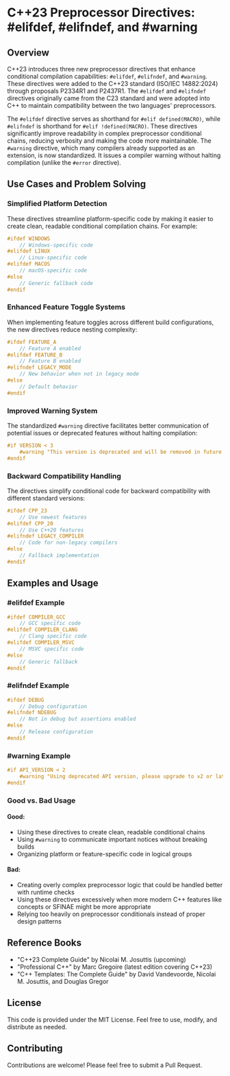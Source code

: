 # C++23 Preprocessor Directives: #elifdef, #elifndef, and #warning

## Overview

C++23 introduces three new preprocessor directives that enhance conditional compilation capabilities: `#elifdef`,
`#elifndef`, and `#warning`. These directives were added to the C++23 standard (ISO/IEC 14882:2024) through proposals
P2334R1 and P2437R1. The `#elifdef` and `#elifndef` directives originally came from the C23 standard and were adopted
into C++ to maintain compatibility between the two languages' preprocessors.

The `#elifdef` directive serves as shorthand for `#elif defined(MACRO)`, while `#elifndef` is shorthand for
`#elif !defined(MACRO)`. These directives significantly improve readability in complex preprocessor conditional chains,
reducing verbosity and making the code more maintainable. The `#warning` directive, which many compilers already
supported as an extension, is now standardized. It issues a compiler warning without halting compilation (unlike the
`#error` directive).

## Use Cases and Problem Solving

### Simplified Platform Detection

These directives streamline platform-specific code by making it easier to create clean, readable conditional compilation
chains. For example:

```cpp
#ifdef WINDOWS
    // Windows-specific code
#elifdef LINUX
    // Linux-specific code
#elifdef MACOS
    // macOS-specific code
#else
    // Generic fallback code
#endif
```

### Enhanced Feature Toggle Systems

When implementing feature toggles across different build configurations, the new directives reduce nesting complexity:

```cpp
#ifdef FEATURE_A
    // Feature A enabled
#elifdef FEATURE_B
    // Feature B enabled
#elifndef LEGACY_MODE
    // New behavior when not in legacy mode
#else
    // Default behavior
#endif
```

### Improved Warning System

The standardized `#warning` directive facilitates better communication of potential issues or deprecated features without
halting compilation:

```cpp
#if VERSION < 3
    #warning "This version is deprecated and will be removed in future releases"
#endif
```

### Backward Compatibility Handling

The directives simplify conditional code for backward compatibility with different standard versions:

```cpp
#ifdef CPP_23
    // Use newest features
#elifdef CPP_20
    // Use C++20 features
#elifndef LEGACY_COMPILER
    // Code for non-legacy compilers
#else
    // Fallback implementation
#endif
```

## Examples and Usage

### #elifdef Example

```cpp
#ifdef COMPILER_GCC
    // GCC specific code
#elifdef COMPILER_CLANG
    // Clang specific code
#elifdef COMPILER_MSVC
    // MSVC specific code
#else
    // Generic fallback
#endif
```

### #elifndef Example

```cpp
#ifdef DEBUG
    // Debug configuration
#elifndef NDEBUG
    // Not in debug but assertions enabled
#else
    // Release configuration
#endif
```

### #warning Example

```cpp
#if API_VERSION < 2
    #warning "Using deprecated API version, please upgrade to v2 or later"
#endif
```

### Good vs. Bad Usage

#### Good:
- Using these directives to create clean, readable conditional chains
- Using `#warning` to communicate important notices without breaking builds
- Organizing platform or feature-specific code in logical groups

#### Bad:
- Creating overly complex preprocessor logic that could be handled better with runtime checks
- Using these directives excessively when more modern C++ features like concepts or SFINAE might be more appropriate
- Relying too heavily on preprocessor conditionals instead of proper design patterns

## Reference Books

- "C++23 Complete Guide" by Nicolai M. Josuttis (upcoming)
- "Professional C++" by Marc Gregoire (latest edition covering C++23)
- "C++ Templates: The Complete Guide" by David Vandevoorde, Nicolai M. Josuttis, and Douglas Gregor

## License

This code is provided under the MIT License. Feel free to use, modify, and distribute as needed.

## Contributing

Contributions are welcome! Please feel free to submit a Pull Request.